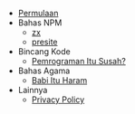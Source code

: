 - [Permulaan](/)
- Bahas NPM
	- [zx](/bahasNpm/zx)
	- [presite](/bahasNpm/presite)
- Bincang Kode
	- [Pemrograman Itu Susah?](/bincangKode/susah)
- Bahas Agama
	- [Babi Itu Haram](/bahasAgama/babiHaram)
- Lainnya
  - [Privacy Policy](/lainnya/privacy)
